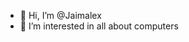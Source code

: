 <!---
Jaimalex/Jaimalex is a ✨ special ✨ repository because its `README.md` (this file) appears on your GitHub profile.
You can click the Preview link to take a look at your changes.
--->
- 👋 Hi, I’m @Jaimalex
- 👀 I’m interested in all about computers

<!---
- Take a look at my repositories
--->
